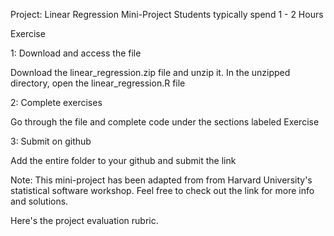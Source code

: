 Project: Linear Regression Mini-Project
 Students typically spend 1 - 2 Hours

Exercise


1: Download and access the file

Download the linear_regression.zip file and unzip it. In the unzipped directory, open the linear_regression.R file

2: Complete exercises

Go through the file and complete code under the sections labeled Exercise

3: Submit on github

Add the entire folder to your github and submit the link

Note: This mini-project has been adapted from from Harvard University's statistical software workshop. Feel free to check out the link for more info and solutions.

Here's the project evaluation rubric.
